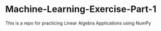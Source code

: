 # Machine-Learning-Exercise-Part-1
This is a repo for practicing Linear Algebra Applications using NumPy
